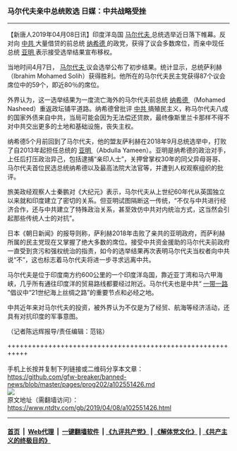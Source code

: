 ### 马尔代夫亲中总统败选 日媒：中共战略受挫
------------------------

<div class="post_content" itemprop="articleBody">
 <p>
  【新唐人2019年04月08日讯】印度洋岛国
  <a href="https://www.ntdtv.com/gb/马尔代夫.htm">
   马尔代夫
  </a>
  总统选举近日落下帷幕。反对向
  <a href="https://www.ntdtv.com/gb/中共.htm">
   中共
  </a>
  大量借贷的前总统
  <a href="https://www.ntdtv.com/gb/纳希德.htm">
   纳希德
  </a>
  的政党，获得了议会多数席位，而亲中现任总统
  <a href="https://www.ntdtv.com/gb/亚明.htm">
   亚明
  </a>
  表示接受选举结果宣布移权。
 </p>
 <p>
  当地时间4月7日，
  <a href="https://www.ntdtv.com/gb/马尔代夫.htm">
   马尔代夫
  </a>
  议会选举公布了初步结果。统计显示，总统萨利赫（Ibrahim Mohamed Solih）获得胜利。他所在的马尔代夫民主党获得87个议会席位中的59个，即近80％的席位。
 </p>
 <p>
  外界认为，这一选举结果为一度流亡海外的马尔代夫前总统
  <a href="https://www.ntdtv.com/gb/纳希德.htm">
   纳希德
  </a>
  （Mohamed Nasheed）重返政坛铺平道路。纳希德曾批评
  <a href="https://www.ntdtv.com/gb/中共.htm">
   中共
  </a>
  搞殖民主义，称马尔代夫八成的国家外债来自中共，当局可能会因为无法偿还贷款，最终像斯里兰卡那样不得不对中共交出更多的土地和基础设施，丧失主权。
 </p>
 <p>
  纳希德5个月前回到了马尔代夫，他的盟友萨利赫在2018年9月总统选举中，打败了自2013年起担任总统的
  <a href="https://www.ntdtv.com/gb/亚明.htm">
   亚明
  </a>
  （Abdulla Yameen）。亚明是纳希德的政治对手，上任后打压政治异己，包括逮捕“亲印人士”，关押曾掌权30年的同父异母哥哥、马尔代夫首位民选总统纳希德以及最高法院大法官等，并遭到人权观察组织的批评。
 </p>
 <p>
  旅美政经观察人士秦鹏对《大纪元》表示，马尔代夫从上世纪60年代从英国独立以来就和印度建立了密切的关系。但亚明试图隔断这一传统，“不仅与中共进行经济合作，还与中共建立了特殊政治关系，甚至效仿中共对内统治方式，这当然会引起那些传统人士的对抗”。
 </p>
 <p>
  日本《朝日新闻》的报导则称，萨利赫2018年击败了亲共的亚明政府，而萨利赫所属的民主党现在又掌握了绝大多数的席位。接受中共资金援助的马尔代夫前政府一直受到贪污和强权统治的指责，如今的选举结果再次表明马尔代夫当权者向中共说“不”，这也标志着马尔代夫将进一步寻求远离中共。
 </p>
 <p>
  马尔代夫是位于印度南方约600公里的一个印度洋岛国，靠近亚丁湾和马六甲海峡，几乎所有通往印度洋的贸易路线都要经过附近。马尔代夫也是中共“
  <a href="https://www.ntdtv.com/gb/一带一路.htm">
   一带一路
  </a>
  ”倡议中“21世纪海上丝绸之路”的重要节点和必经之地。
 </p>
 <p>
  中共近年来对马尔代夫的投资，被外界认为不仅是为了经贸、航海等经济活动，还具有对抗印度的军事意图。
 </p>
 <p>
  （记者陈远辉报导/责任编辑：范铭）
 </p>
 <div class="single_ad">
 </div>
</div>

+++++++++++++++++++++++++++++++++++++++++++++++++++++++++++<br/><br/>
手机上长按并复制下列链接或二维码分享本文章：<br/>
https://github.com/gfw-breaker/banned-news/blob/master/pages/prog202/a102551426.md <br/>
<a href='https://github.com/gfw-breaker/banned-news/blob/master/pages/prog202/a102551426.md'><img src='https://github.com/gfw-breaker/banned-news/blob/master/pages/prog202/a102551426.md.png'/></a> <br/>
原文地址（需翻墙访问）：https://www.ntdtv.com/gb/2019/04/08/a102551426.html


------------------------
#### [首页](https://github.com/gfw-breaker/banned-news/blob/master/README.md) &nbsp;|&nbsp; [Web代理](https://github.com/labour-camp/helloworld) &nbsp;|&nbsp; [一键翻墙软件](https://github.com/gfw-breaker/nogfw/blob/master/README.md) &nbsp;| [《九评共产党》](https://github.com/gfw-breaker/9ping.md/blob/master/README.md#九评之一评共产党是什么) | [《解体党文化》](https://github.com/gfw-breaker/jtdwh.md/blob/master/README.md) | [《共产主义的终极目的》](https://github.com/gfw-breaker/gczydzjmd.md/blob/master/README.md)

